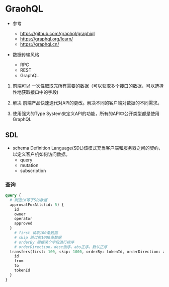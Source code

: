 # GraohQL
- 参考
    - https://github.com/graphql/graphiql
    - https://graphql.org/learn/
    - https://graphql.cn/

- 数据传输风格
    - RPC
    - REST
    - GraphQL

1. 前端可以 一次性取取完所有需要的数据（可以获取多个接口的数据，可以选择性地获取接口中的字段)

2. 解决 前端产品快速迭代对API的更改。解决不同的客户端对数据的不同需求。

3. 使用强大的Type System来定义API的功能，所有的API中公开类型都是使用GraphQL

## SDL
- schema Definition Language(SDL)该模式充当客户端和服务器之间的契约，以定义客户机如何访问数据。
    - query
    - mutation
    - subscription

### 查询
```graphql
query {
  # 刷选id等于5的数据
  approvalForAlls(id: 5) {
    id
    owner
    operator
    approved
  }
    # first 读取100条数据
    # skip 跳过前1000条数据
    # orderBy 根据某个字段进行排序
    # orderDirection，desc倒序，abs正序，默认正序
  transfers(first: 100, skip: 1000, orderBy: tokenId, orderDirection: asc) {
    id
    from
    to
    tokenId
  }
}
```